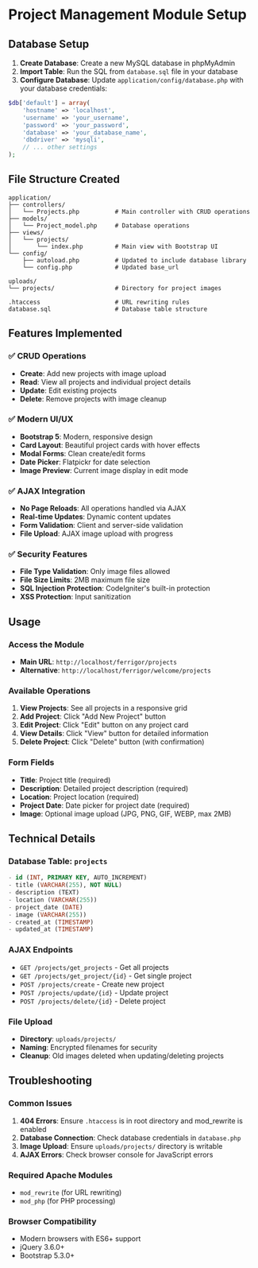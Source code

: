 # Project Management Module Setup

## Database Setup

1. **Create Database**: Create a new MySQL database in phpMyAdmin
2. **Import Table**: Run the SQL from `database.sql` file in your database
3. **Configure Database**: Update `application/config/database.php` with your database credentials:

```php
$db['default'] = array(
    'hostname' => 'localhost',
    'username' => 'your_username',
    'password' => 'your_password',
    'database' => 'your_database_name',
    'dbdriver' => 'mysqli',
    // ... other settings
);
```

## File Structure Created

```
application/
├── controllers/
│   └── Projects.php          # Main controller with CRUD operations
├── models/
│   └── Project_model.php     # Database operations
├── views/
│   └── projects/
│       └── index.php         # Main view with Bootstrap UI
└── config/
    ├── autoload.php          # Updated to include database library
    └── config.php            # Updated base_url

uploads/
└── projects/                 # Directory for project images

.htaccess                     # URL rewriting rules
database.sql                  # Database table structure
```

## Features Implemented

### ✅ CRUD Operations
- **Create**: Add new projects with image upload
- **Read**: View all projects and individual project details
- **Update**: Edit existing projects
- **Delete**: Remove projects with image cleanup

### ✅ Modern UI/UX
- **Bootstrap 5**: Modern, responsive design
- **Card Layout**: Beautiful project cards with hover effects
- **Modal Forms**: Clean create/edit forms
- **Date Picker**: Flatpickr for date selection
- **Image Preview**: Current image display in edit mode

### ✅ AJAX Integration
- **No Page Reloads**: All operations handled via AJAX
- **Real-time Updates**: Dynamic content updates
- **Form Validation**: Client and server-side validation
- **File Upload**: AJAX image upload with progress

### ✅ Security Features
- **File Type Validation**: Only image files allowed
- **File Size Limits**: 2MB maximum file size
- **SQL Injection Protection**: CodeIgniter's built-in protection
- **XSS Protection**: Input sanitization

## Usage

### Access the Module
- **Main URL**: `http://localhost/ferrigor/projects`
- **Alternative**: `http://localhost/ferrigor/welcome/projects`

### Available Operations
1. **View Projects**: See all projects in a responsive grid
2. **Add Project**: Click "Add New Project" button
3. **Edit Project**: Click "Edit" button on any project card
4. **View Details**: Click "View" button for detailed information
5. **Delete Project**: Click "Delete" button (with confirmation)

### Form Fields
- **Title**: Project title (required)
- **Description**: Detailed project description (required)
- **Location**: Project location (required)
- **Project Date**: Date picker for project date (required)
- **Image**: Optional image upload (JPG, PNG, GIF, WEBP, max 2MB)

## Technical Details

### Database Table: `projects`
```sql
- id (INT, PRIMARY KEY, AUTO_INCREMENT)
- title (VARCHAR(255), NOT NULL)
- description (TEXT)
- location (VARCHAR(255))
- project_date (DATE)
- image (VARCHAR(255))
- created_at (TIMESTAMP)
- updated_at (TIMESTAMP)
```

### AJAX Endpoints
- `GET /projects/get_projects` - Get all projects
- `GET /projects/get_project/{id}` - Get single project
- `POST /projects/create` - Create new project
- `POST /projects/update/{id}` - Update project
- `POST /projects/delete/{id}` - Delete project

### File Upload
- **Directory**: `uploads/projects/`
- **Naming**: Encrypted filenames for security
- **Cleanup**: Old images deleted when updating/deleting projects

## Troubleshooting

### Common Issues
1. **404 Errors**: Ensure `.htaccess` is in root directory and mod_rewrite is enabled
2. **Database Connection**: Check database credentials in `database.php`
3. **Image Upload**: Ensure `uploads/projects/` directory is writable
4. **AJAX Errors**: Check browser console for JavaScript errors

### Required Apache Modules
- `mod_rewrite` (for URL rewriting)
- `mod_php` (for PHP processing)

### Browser Compatibility
- Modern browsers with ES6+ support
- jQuery 3.6.0+
- Bootstrap 5.3.0+ 